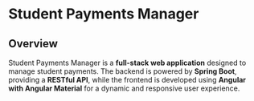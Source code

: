<h1>Student Payments Manager</h1>
<h2>Overview</h2>
<p>Student Payments Manager is a <b>full-stack web application</b> designed to manage student payments. The backend is powered by <b>Spring Boot</b>, providing a <b>RESTful API</b>, while the frontend is developed using <b>Angular with Angular Material</b> for a dynamic and responsive user experience.</p>
